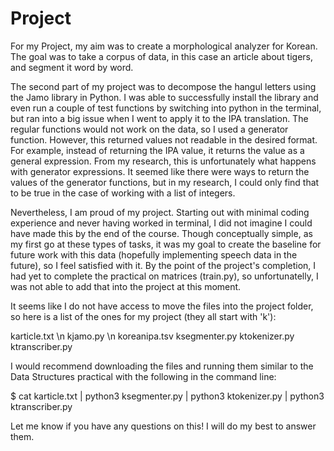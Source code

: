 # Project

For my Project, my aim was to create a morphological analyzer for Korean. The goal was to take a corpus of data, in this case an article about tigers, and segment it word by word.

The second part of my project was to decompose the hangul letters using the Jamo library in Python. I was able to successfully install the library and even run a couple of test functions by switching into python in the terminal, but ran into a big issue when I went to apply it to the IPA translation. The regular functions would not work on the data, so I used a generator function. However, this returned values not readable in the desired format. For example, instead of returning the IPA value, it returns the value as a general expression. From my research, this is unfortunately what happens with generator expressions. It seemed like there were ways to return the values of the generator functions, but in my research, I could only find that to be true in the case of working with a list of integers.

Nevertheless, I am proud of my project. Starting out with minimal coding experience and never having worked in terminal, I did not imagine I could have made this by the end of the course. Though conceptually simple, as my first go at these types of tasks, it was my goal to create the baseline for future work with this data (hopefully implementing speech data in the future), so I feel satisfied with it. By the point of the project's completion, I had yet to complete the practical on matrices (train.py), so unfortunatelly, I was not able to add that into the project at this moment.

It seems like I do not have access to move the files into the project folder, so here is a list of the ones for my project (they all start with 'k'):

karticle.txt \n
kjamo.py \n
koreanipa.tsv
ksegmenter.py
ktokenizer.py
ktranscriber.py

I would recommend downloading the files and running them similar to the Data Structures practical with the following in the command line:

$ cat karticle.txt | python3 ksegmenter.py | python3 ktokenizer.py | python3 ktranscriber.py

Let me know if you have any questions on this! I will do my best to answer them.

